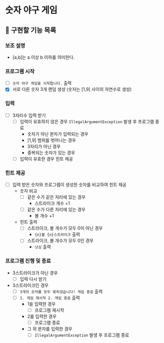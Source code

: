 # 숫자 야구 게임

## 🚀 구현할 기능 목록

### 보조 설명
- [a,b]는 a 이상 b 이하를 의미한다.  

### 프로그램 시작
- [ ] `숫자 야구 게임을 시작합니다.` 출력
- [x] 서로 다른 숫자 3개 랜덤 생성 (숫자는 [1,9] 사이의 자연수로 생성)
  
### 입력
- [ ] 3자리수 입력 받기
    - [ ] 입력이 유효하지 않은 경우 `IllegalArgumentException` 발생 후 프로그램 종료
      - 숫자가 아닌 문자가 입력되는 경우
      - [1,9] 범위를 벗어나는 경우
      - 3자리가 아닌 경우
      - 중복되는 숫자가 있는 경우
    - [ ] 입력이 유효한 경우 힌트 제공

### 힌트 제공
- [ ] 입력 받은 숫자와 프로그램이 생성한 숫자를 비교하여 힌트 제공
  - 숫자 비교
    - [ ] 같은 수가 같은 자리에 있는 경우
      - 스트라이크 개수 +1
    - [ ] 같은 수가 다른 자리에 있는 경우
      - 볼 개수 +1 
  - 힌트 출력
    - [ ] 스트라이크, 볼 개수가 모두 0이 아닌 경우
      - `{n}볼 {n}스트라이크` 출력
    - [ ] 스트라이크, 볼 개수가 모두 0인 경우
      - `낫싱` 출력

### 프로그램 진행 및 종료
- 3스트라이크가 아닌 경우
  - [ ] 입력 다시 받기
- 3스트라이크인 경우
  - [ ] `3개의 숫자를 모두 맞히셨습니다! 게임 종료` 출력
  - [ ] `1. 게임 재시작 2. 게임 종료` 출력
    - 1을 입력한 경우
      - [ ] 프로그램 재시작
    - 2를 입력한 경우
      - [ ] 프로그램 종료
    - 그 외 문자를 입력한 경우 
      - [ ] `IllegalArgumentException` 발생 후 프로그램 종료